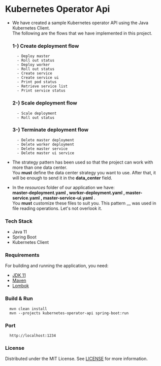 # Kubernetes Operator Api

* We have created a sample Kubernetes operator API using the Java Kubernetes Client. <br>
  The following are the flows that we have implemented in this project.

  ### 1-) Create deployment flow
        - Deploy master
        - Roll out status
        - Deploy worker
        - Roll out status
        - Create service
        - Create service ui 
        - Print pod status 
        - Retrieve service list
        - Print service status

  ### 2-) Scale deployment flow
        - Scale deployment
        - Roll out status

  ### 3-) Terminate deployment flow
        - Delete master deployment
        - Delete worker deployment
        - Delete master service
        - Delete master ui service

* The strategy pattern has been used so that the project can work with more than one data center. <br>
  You <strong>must</strong> define the data center strategy you want to use. After that, it will be enough to send it in the <strong>data_center</strong> field. <br>

* In the <i>resources</i> folder of our application we have: <br>
  <strong>master-deployment.yaml , worker-deployment.yaml , master-service.yaml , master-service-ui.yaml .</strong>  <br>
  You <strong>must</strong> customize these files to suit you. This pattern __ was used in file reading operations. Let's not overlook it.


### Tech Stack
- Java 11
- Spring Boot
- Kubernetes Client

### Requirements

For building and running the application, you need:
- [JDK 11](https://www.oracle.com/java/technologies/javase-jdk11-downloads.html)
- [Maven](https://maven.apache.org)
- [Lombok](https://projectlombok.org/)

### Build & Run

```
  mvn clean install 
  mvn --projects kubernetes-operator-api spring-boot:run
```

### Port
```
  http://localhost:1234
```

### License

Distributed under the MIT License. See [LICENSE](LICENSE) for more information.